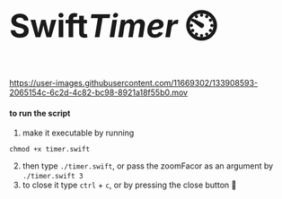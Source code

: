 <h1 style="font-size: 4em;">Swift<i>Timer</i> ⏲️</h1>

https://user-images.githubusercontent.com/11669302/133908593-2065154c-6c2d-4c82-bc98-8921a18f55b0.mov

#### to run the script
1. make it executable by running
```shell
chmod +x timer.swift
```
2. then type `./timer.swift`, or pass the zoomFacor as an argument by `./timer.swift 3`
3. to close it type `ctrl` + `c`, or by pressing the close button 🔴
